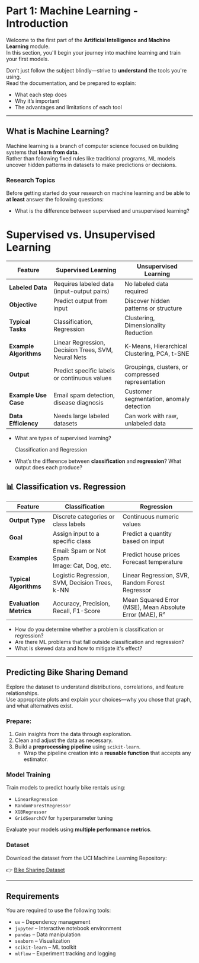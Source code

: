 # Part 1: Machine Learning - Introduction

Welcome to the first part of the **Artificial Intelligence and Machine Learning** module.  
In this section, you'll begin your journey into machine learning and train your first models.

Don’t just follow the subject blindly—strive to **understand** the tools you're using.  
Read the documentation, and be prepared to explain:

- What each step does
- Why it’s important
- The advantages and limitations of each tool

---

## What is Machine Learning?

Machine learning is a branch of computer science focused on building systems that **learn from data**.  
Rather than following fixed rules like traditional programs, ML models uncover hidden patterns in datasets to make predictions or decisions.

### Research Topics

Before getting started do your research on machine learning and be able to **at least** answer the following questions:

- What is the difference between supervised and unsupervised learning?
# Supervised vs. Unsupervised Learning

| Feature                     | **Supervised Learning**                             | **Unsupervised Learning**                          |
|----------------------------|-----------------------------------------------------|----------------------------------------------------|
| **Labeled Data**           | Requires labeled data (input-output pairs)          | No labeled data required                           |
| **Objective**              | Predict output from input                           | Discover hidden patterns or structure              |
| **Typical Tasks**          | Classification, Regression                          | Clustering, Dimensionality Reduction               |
| **Example Algorithms**     | Linear Regression, Decision Trees, SVM, Neural Nets | K-Means, Hierarchical Clustering, PCA, t-SNE       |
| **Output**                 | Predict specific labels or continuous values        | Groupings, clusters, or compressed representation  |
| **Example Use Case**       | Email spam detection, disease diagnosis             | Customer segmentation, anomaly detection           |
| **Data Efficiency**        | Needs large labeled datasets                        | Can work with raw, unlabeled data                  |

- What are types of supervised learning?

   Classification and Regression

- What’s the difference between **classification** and **regression**? What output does each produce?
## 📊 Classification vs. Regression

| Feature              | **Classification**                                    | **Regression**                                           |
|----------------------|--------------------------------------------------------|-----------------------------------------------------------|
| **Output Type**      | Discrete categories or class labels                    | Continuous numeric values                                 |
| **Goal**             | Assign input to a specific class                       | Predict a quantity based on input                         |
| **Examples**         | Email: Spam or Not Spam<br>Image: Cat, Dog, etc.       | Predict house prices<br>Forecast temperature              |
| **Typical Algorithms** | Logistic Regression, SVM, Decision Trees, k-NN       | Linear Regression, SVR, Random Forest Regressor           |
| **Evaluation Metrics** | Accuracy, Precision, Recall, F1-Score                 | Mean Squared Error (MSE), Mean Absolute Error (MAE), R²   |

- How do you determine whether a problem is classification or regression?
- Are there ML problems that fall outside classification and regression?
- What is skewed data and how to mitigate it's effect?

---

## Predicting Bike Sharing Demand

Explore the dataset to understand distributions, correlations, and feature relationships.  
Use appropriate plots and explain your choices—why you chose that graph, and what alternatives exist.

### Prepare:

1. Gain insights from the data through exploration.
2. Clean and adjust the data as necessary.
3. Build a **preprocessing pipeline** using `scikit-learn`.
   - Wrap the pipeline creation into a **reusable function** that accepts any estimator.

### Model Training

Train models to predict hourly bike rentals using:

- `LinearRegression`
- `RandomForestRegressor`
- `XGBRegressor`
- `GridSearchCV` for hyperparameter tuning

Evaluate your models using **multiple performance metrics**.

### Dataset

Download the dataset from the UCI Machine Learning Repository:

👉 [Bike Sharing Dataset](https://archive.ics.uci.edu/dataset/275/bike+sharing+dataset)

---

## Requirements

You are required to use the following tools:

- `uv` – Dependency management
- `jupyter` – Interactive notebook environment
- `pandas` – Data manipulation
- `seaborn` – Visualization
- `scikit-learn` – ML toolkit
- `mlflow` – Experiment tracking and logging
